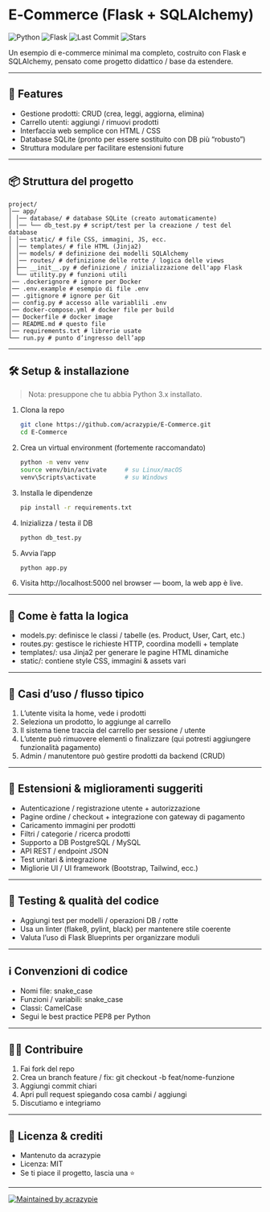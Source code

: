 # E‑Commerce (Flask + SQLAlchemy)

![Python](https://img.shields.io/badge/Python-3.8%2B-blue)
![Flask](https://img.shields.io/badge/Flask-2.x-green)
![Last Commit](https://img.shields.io/github/last-commit/acrazypie/E-Commerce)
![Stars](https://img.shields.io/github/stars/acrazypie/E-Commerce?style=social)

Un esempio di e-commerce minimal ma completo, costruito con Flask e SQLAlchemy, pensato come progetto didattico / base da estendere.

---

## 🚀 Features

- Gestione prodotti: CRUD (crea, leggi, aggiorna, elimina)
- Carrello utenti: aggiungi / rimuovi prodotti
- Interfaccia web semplice con HTML / CSS
- Database SQLite (pronto per essere sostituito con DB più “robusto”)
- Struttura modulare per facilitare estensioni future

---

## 📦 Struttura del progetto

```
project/
│── app/
│ │── database/ # database SQLite (creato automaticamente)
│ │── └── db_test.py # script/test per la creazione / test del database
│ │── static/ # file CSS, immagini, JS, ecc.
│ │── templates/ # file HTML (Jinja2)
│ │── models/ # definizione dei modelli SQLAlchemy
│ │── routes/ # definizione delle rotte / logica delle views
│ ├── __init__.py # definizione / inizializzazione dell'app Flask
│ └── utility.py # funzioni utili
│── .dockerignore # ignore per Docker
│── .env.example # esempio di file .env
│── .gitignore # ignore per Git
│── config.py # accesso alle variablili .env
│── docker-compose.yml # docker file per build
│── Dockerfile # docker image
│── README.md # questo file
│── requirements.txt # librerie usate
└── run.py # punto d’ingresso dell’app
```

---

## 🛠️ Setup & installazione

> Nota: presuppone che tu abbia Python 3.x installato.

1. Clona la repo

   ```bash
   git clone https://github.com/acrazypie/E-Commerce.git
   cd E-Commerce
   ```

2. Crea un virtual environment (fortemente raccomandato)

   ```bash
   python -m venv venv
   source venv/bin/activate     # su Linux/macOS
   venv\Scripts\activate        # su Windows
   ```

3. Installa le dipendenze

   ```bash
   pip install -r requirements.txt
   ```

4. Inizializza / testa il DB

   ```bash
   python db_test.py
   ```

5. Avvia l’app

   ```bash
   python app.py
   ```

6. Visita http://localhost:5000 nel browser — boom, la web app è live.

---

## 🧩 Come è fatta la logica

- models.py: definisce le classi / tabelle (es. Product, User, Cart, etc.)
- routes.py: gestisce le richieste HTTP, coordina modelli + template
- templates/: usa Jinja2 per generare le pagine HTML dinamiche
- static/: contiene style CSS, immagini & assets vari

---

## 🎯 Casi d’uso / flusso tipico

1. L’utente visita la home, vede i prodotti
2. Seleziona un prodotto, lo aggiunge al carrello
3. Il sistema tiene traccia del carrello per sessione / utente
4. L’utente può rimuovere elementi o finalizzare (qui potresti aggiungere funzionalità pagamento)
5. Admin / manutentore può gestire prodotti da backend (CRUD)

---

## 🔧 Estensioni & miglioramenti suggeriti

- Autenticazione / registrazione utente + autorizzazione
- Pagine ordine / checkout + integrazione con gateway di pagamento
- Caricamento immagini per prodotti
- Filtri / categorie / ricerca prodotti
- Supporto a DB PostgreSQL / MySQL
- API REST / endpoint JSON
- Test unitari & integrazione
- Migliorie UI / UI framework (Bootstrap, Tailwind, ecc.)

---

## 🧪 Testing & qualità del codice

- Aggiungi test per modelli / operazioni DB / rotte
- Usa un linter (flake8, pylint, black) per mantenere stile coerente
- Valuta l’uso di Flask Blueprints per organizzare moduli

---

## ℹ️ Convenzioni di codice

- Nomi file: snake_case
- Funzioni / variabili: snake_case
- Classi: CamelCase
- Segui le best practice PEP8 per Python

---

## 🧑‍💻 Contribuire

1. Fai fork del repo
2. Crea un branch feature / fix: git checkout -b feat/nome-funzione
3. Aggiungi commit chiari
4. Apri pull request spiegando cosa cambi / aggiungi
5. Discutiamo e integriamo

---

## 📄 Licenza & crediti

- Mantenuto da acrazypie
- Licenza: MIT
- Se ti piace il progetto, lascia una ⭐

---

[![Maintained by acrazypie](https://img.shields.io/badge/maintained%20by-acrazypie-9cf?logo=github&style=flat-square)](https://linktr.ee/gen3sio)
